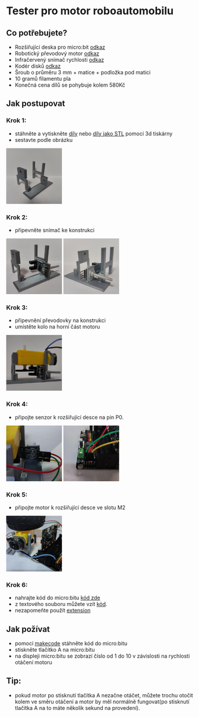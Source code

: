 # Tester pro motor roboautomobilu 

## Co potřebujete?

* Rozšiřující deska pro micro:bit [odkaz](https://www.kittenbot.cc/products/robotbit-robotics-expansion-board-for-micro-bit)
* Robotický převodový motor [odkaz](https://www.aliexpress.com/item/1005005305637407.html?spm=a2g0o.productlist.main.11.74bb7243tUCtq8&algo_pvid=281fa0cd-9826-4414-8b1f-51a81c4cb612&algo_exp_id=281fa0cd-9826-4414-8b1f-51a81c4cb612-5&pdp_npi=3%40dis%21CZK%2119.37%2115.09%21%21%21%21%21%402102169316858997196143750d075a%2112000032565020293%21sea%21CZ%210&curPageLogUid=yOTBheXgE40w)
* Infračervený snímač rychlosti [odkaz](https://www.aliexpress.com/item/1005002206713739.html?spm=a2g0o.productlist.main.55.28252e2eVpOlhL&algo_pvid=cecdcf3e-5efe-46d1-ac4e-ddf79ea24c89&algo_exp_id=cecdcf3e-5efe-46d1-ac4e-ddf79ea24c89-27&pdp_npi=3%40dis%21CZK%2114.19%2111.03%21%21%21%21%21%4021227e5116858998050413808d07c6%2112000019274380689%21sea%21CZ%210&curPageLogUid=4UmKohN4y2jv)
* Kodér disků [odkaz](https://www.aliexpress.com/item/1005001710656130.html?spm=a2g0o.detail.1000060.1.546b71a6WvLHIa&gps-id=pcDetailBottomMoreThisSeller&scm=1007.13339.291025.0&scm_id=1007.13339.291025.0&scm-url=1007.13339.291025.0&pvid=d7ce17e9-3f56-4c41-91bc-61fda04eebc2&_t=gps-id:pcDetailBottomMoreThisSeller,scm-url:1007.13339.291025.0,pvid:d7ce17e9-3f56-4c41-91bc-61fda04eebc2,tpp_buckets:668%232846%238107%231934&pdp_npi=3%40dis%21CZK%2123.42%2120.72%21%21%21%21%21%402103253416858998296697400e5d52%2112000017248087367%21rec%21CZ%214141866426)
* Šroub o průměru 3 mm + matice + podložka pod matici
* 10 gramů filamentu pla
* Konečná cena dílů se pohybuje kolem 580Kč

## Jak postupovat

### Krok 1:
* stáhněte a vytiskněte [díly](./pieces.zip) nebo [díly jako STL](./piecesSTL.zip) pomocí 3d tiskárny
* sestavte podle obrázku
<img src="./images/foto7.jpg" width="150" height="150">

### Krok 2:
* připevněte snímač ke konstrukci
<img src="./images/foto4.jpg" width="150" height="150"> 
<img src="./images/foto14.jpg" width="150" height="150">

### Krok 3:
* připevnění převodovky na konstrukci
* umístěte kolo na horní část motoru
<img src="./images/foto1.jpg" width="150" height="150">

### Krok 4:
* připojte senzor k rozšiřující desce na pin P0.
<img src="./images/foto6.jpg" width="150" height="150">
<img src="./images/foto8.jpg" width="150" height="150">

### Krok 5:
* připojte motor k rozšiřující desce ve slotu M2
<img src="./images/foto2.jpg" width="150" height="150">

### Krok 6:
* nahrajte kód do micro:bitu [kód zde](./microbit-pppp_motor_test.hex)
* z textového souboru můžete vzít [kód](./microbit-pppp_motor_test-asTextFile.txt).
* nezapomeňte použít [extension](https://github.com/TomasKazda/pxt-magicbit-pca9685/)

## Jak požívat

* pomocí [makecode](https://makecode.microbit.org/) stáhněte kód do micro:bitu
* stiskněte tlačítko A na micro:bitu
* na displeji micro:bitu se zobrazí číslo od 1 do 10 v závislosti na rychlosti otáčení motoru


## Tip:
* pokud motor po stisknutí tlačítka A nezačne otáčet, můžete trochu otočit kolem ve směru otáčení a motor by měl normálně fungovat(po stisknutí tlačítka A na to máte několik sekund na provedení).
